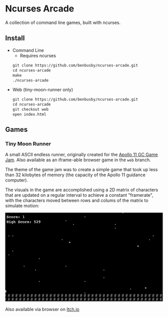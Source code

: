 # Ncurses Arcade

A collection of command line games, built with ncurses.

## Install

- Command Line
    - Requires ncurses
    ```
    git clone https://github.com/benbusby/ncurses-arcade.git
    cd ncurses-arcade
    make
    ./ncurses-arcade
    ```
- Web (tiny-moon-runner only)
    ```
    git clone https://github.com/benbusby/ncurses-arcade.git
    cd ncurses-arcade
    git checkout web
    open index.html
    ```

## Games
### Tiny Moon Runner
A small ASCII endless runner, originally created for the [Apollo 11 GC Game Jam](https://itch.io/jam/agc-jam). Also available as an iframe-able browser game in the `web` branch.

The theme of the game jam was to create a simple game that took up less than 32 kilobytes of memory (the capacity of the Apollo 11 guidance computer).

The visuals in the game are accomplished using a 2D matrix of characters that are updated on a regular interval to achieve a constant "framerate", with the characters moved between rows and colums of the matrix to simulate motion:

![web-gif](./img/demo.gif)

Also available via browser on [Itch.io](https://benbusby.itch.io/tiny-moon-runner)
